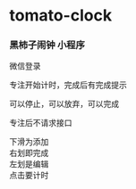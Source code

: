 # tomato-clock

### 黑柿子闹钟 小程序
    
微信登录    

专注开始计时，完成后有完成提示  

可以停止，可以放弃，可以完成  

专注后不请求接口
     
下滑为添加  
右划即完成  
左划是编辑  
点击要计时  
